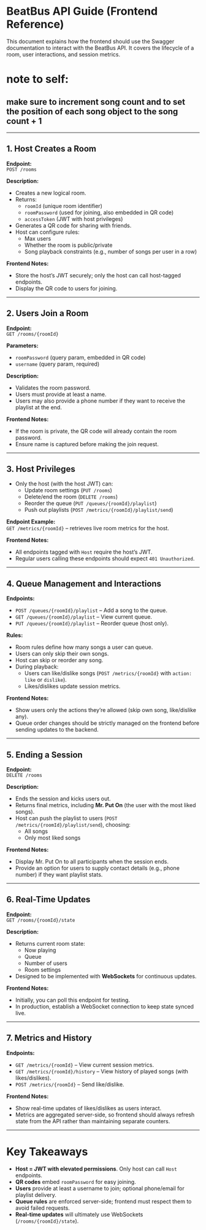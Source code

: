 # BeatBus API Guide (Frontend Reference)

This document explains how the frontend should use the Swagger documentation to interact with the BeatBus API. It covers the lifecycle of a room, user interactions, and session metrics.

# note to self: 
## make sure to increment song count and to set the position of each song object to the song count + 1


---

## 1. Host Creates a Room

**Endpoint:**  
`POST /rooms`

**Description:**  
- Creates a new logical room.  
- Returns:
  - `roomId` (unique room identifier)  
  - `roomPassword` (used for joining, also embedded in QR code)  
  - `accessToken` (JWT with host privileges)  
- Generates a QR code for sharing with friends.  
- Host can configure rules:
  - Max users  
  - Whether the room is public/private  
  - Song playback constraints (e.g., number of songs per user in a row)  

**Frontend Notes:**  
- Store the host’s JWT securely; only the host can call host-tagged endpoints.  
- Display the QR code to users for joining.  

---

## 2. Users Join a Room

**Endpoint:**  
`GET /rooms/{roomId}`  

**Parameters:**  
- `roomPassword` (query param, embedded in QR code)  
- `username` (query param, required)  

**Description:**  
- Validates the room password.  
- Users must provide at least a name.  
- Users may also provide a phone number if they want to receive the playlist at the end.  

**Frontend Notes:**  
- If the room is private, the QR code will already contain the room password.  
- Ensure name is captured before making the join request.  

---

## 3. Host Privileges

- Only the host (with the host JWT) can:  
  - Update room settings (`PUT /rooms`)  
  - Delete/end the room (`DELETE /rooms`)  
  - Reorder the queue (`PUT /queues/{roomId}/playlist`)  
  - Push out playlists (`POST /metrics/{roomId}/playlist/send`)  

**Endpoint Example:**  
`GET /metrics/{roomId}` – retrieves live room metrics for the host.  

**Frontend Notes:**  
- All endpoints tagged with `Host` require the host’s JWT.  
- Regular users calling these endpoints should expect `401 Unauthorized`.  

---

## 4. Queue Management and Interactions

**Endpoints:**  
- `POST /queues/{roomId}/playlist` – Add a song to the queue.  
- `GET /queues/{roomId}/playlist` – View current queue.  
- `PUT /queues/{roomId}/playlist` – Reorder queue (host only).  

**Rules:**  
- Room rules define how many songs a user can queue.  
- Users can only skip their own songs.  
- Host can skip or reorder any song.  
- During playback:
  - Users can like/dislike songs (`POST /metrics/{roomId}` with `action: like` or `dislike`).  
  - Likes/dislikes update session metrics.  

**Frontend Notes:**  
- Show users only the actions they’re allowed (skip own song, like/dislike any).  
- Queue order changes should be strictly managed on the frontend before sending updates to the backend.  

---

## 5. Ending a Session

**Endpoint:**  
`DELETE /rooms`  

**Description:**  
- Ends the session and kicks users out.  
- Returns final metrics, including **Mr. Put On** (the user with the most liked songs).  
- Host can push the playlist to users (`POST /metrics/{roomId}/playlist/send`), choosing:
  - All songs  
  - Only most liked songs  

**Frontend Notes:**  
- Display Mr. Put On to all participants when the session ends.  
- Provide an option for users to supply contact details (e.g., phone number) if they want playlist stats.  

---

## 6. Real-Time Updates

**Endpoint:**  
`GET /rooms/{roomId}/state`  

**Description:**  
- Returns current room state:
  - Now playing  
  - Queue  
  - Number of users  
  - Room settings  
- Designed to be implemented with **WebSockets** for continuous updates.  

**Frontend Notes:**  
- Initially, you can poll this endpoint for testing.  
- In production, establish a WebSocket connection to keep state synced live.  

---

## 7. Metrics and History

**Endpoints:**  
- `GET /metrics/{roomId}` – View current session metrics.  
- `GET /metrics/{roomId}/history` – View history of played songs (with likes/dislikes).  
- `POST /metrics/{roomId}` – Send like/dislike.  

**Frontend Notes:**  
- Show real-time updates of likes/dislikes as users interact.  
- Metrics are aggregated server-side, so frontend should always refresh state from the API rather than maintaining separate counters.  

---

# Key Takeaways

- **Host = JWT with elevated permissions**. Only host can call `Host` endpoints.  
- **QR codes** embed `roomPassword` for easy joining.  
- **Users** provide at least a username to join; optional phone/email for playlist delivery.  
- **Queue rules** are enforced server-side; frontend must respect them to avoid failed requests.  
- **Real-time updates** will ultimately use WebSockets (`/rooms/{roomId}/state`).  
